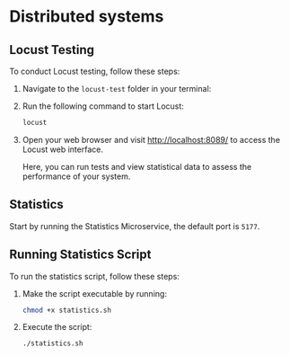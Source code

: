 # Distributed systems


## Locust Testing

To conduct Locust testing, follow these steps:

1. Navigate to the `locust-test` folder in your terminal:


2. Run the following command to start Locust:

   ```bash
   locust
   ```

3. Open your web browser and visit [http://localhost:8089/](http://localhost:8089/) to access the Locust web interface.

   Here, you can run tests and view statistical data to assess the performance of your system.

## Statistics

Start by running the Statistics Microservice, the default port is `5177`.

## Running Statistics Script

To run the statistics script, follow these steps:

1. Make the script executable by running:

   ```bash
   chmod +x statistics.sh
   ```

2. Execute the script:

   ```bash
   ./statistics.sh
   ```

